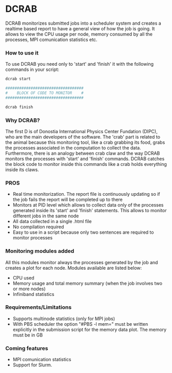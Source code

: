 # DCRAB

DCRAB monitorizes submitted jobs into a scheduler system and creates a realtime based report to have a general view of how the job is going. It allows to view the CPU usage per node,
memory consumed by all the processes, MPI comunication statistics etc.

### How to use it

To use DCRAB you need only to 'start' and 'finish' it with the following commands in your script:
```bash
dcrab start

##################################
#    BLOCK OF CODE TO MONITOR    #
##################################

dcrab finish
```

### Why DCRAB?

The first D is of Donostia International Physics Center Fundation (DIPC), who are the main developers of the software. The 'crab' part is related to the animal because this
monitoring tool, like a crab grabbing its food, grabs the processes associated in the computation to collect the data. Furthermore, there is an analogy between crab claw
and the way DCRAB monitors the processes with 'start' and 'finish' commands. DCRAB catches the block code to monitor inside this commands like a crab holds everything 
inside its claws.

### PROS

  - Real time monitorization. The report file is continuously updating so if the job fails the report will be completed up to there 
  - Monitors at PID level which allows to collect data only of the processes generated inside its 'start' and 'finish' statements. This allows to monitor different jobs 
    in the same node
  - All data collected in a single .html file
  - No compilation required
  - Easy to use in a script because only two sentences are required to monitor processes

### Monitoring modules added

All this modules monitor always the processes generated by the job and creates a plot for each node. Modules available are listed below:

  - CPU used
  - Memory usage and total memory summary (when the job involves two or more nodes)
  - Infiniband statistics 

### Requirements/Limitations

  - Supports multinode statistics (only for MPI jobs)
  - With PBS scheduler the option "#PBS -l mem=" must be written explicitly in the submission script for the memory data plot. The memory must be in GB

### Coming features

  - MPI comunication statistics
  - Support for Slurm.
